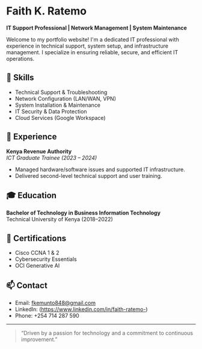 # Faith K. Ratemo

**IT Support Professional | Network Management | System Maintenance**

Welcome to my portfolio website! I'm a dedicated IT professional with experience in technical support, system setup, and infrastructure management. I specialize in ensuring reliable, secure, and efficient IT operations.

## 🔧 Skills
- Technical Support & Troubleshooting  
- Network Configuration (LAN/WAN, VPN)  
- System Installation & Maintenance  
- IT Security & Data Protection  
- Cloud Services (Google Workspace)

## 💼 Experience
**Kenya Revenue Authority**  
*ICT Graduate Trainee (2023 – 2024)*  
- Managed hardware/software issues and supported IT infrastructure.  
- Delivered second-level technical support and user training.

## 🎓 Education
**Bachelor of Technology in Business Information Technology**  
Technical University of Kenya (2018–2022)

## 📄 Certifications
- Cisco CCNA 1 & 2  
- Cybersecurity Essentials  
- OCI Generative AI

## 📫 Contact
- Email: fkemunto848@gmail.com  
- LinkedIn: (https://www.linkedin.com/in/faith-ratemo-)  
- Phone: +254 714 287 590

---

> “Driven by a passion for technology and a commitment to continuous improvement.”

